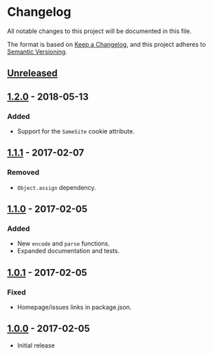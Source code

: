 # Changelog
All notable changes to this project will be documented in this file.

The format is based on [Keep a Changelog](https://keepachangelog.com/en/1.0.0/),
and this project adheres to [Semantic Versioning](https://semver.org/spec/v2.0.0.html).

## [Unreleased]

## [1.2.0] - 2018-05-13
### Added
- Support for the `SameSite` cookie attribute.

## [1.1.1] - 2017-02-07
### Removed
- `Object.assign` dependency.

## [1.1.0] - 2017-02-05
### Added
- New `encode` and `parse` functions.
- Expanded documentation and tests.

## [1.0.1] - 2017-02-05
### Fixed
- Homepage/issues links in package.json.

## [1.0.0] - 2017-02-05
- Initial release

[Unreleased]: https://github.com/theodorejb/es-cookie/compare/v1.2.0...HEAD
[1.2.0]: https://github.com/theodorejb/es-cookie/compare/v1.1.1...v1.2.0
[1.1.1]: https://github.com/theodorejb/es-cookie/compare/v1.1.0...v1.1.1
[1.1.0]: https://github.com/theodorejb/es-cookie/compare/v1.0.1...v1.1.0
[1.0.1]: https://github.com/theodorejb/es-cookie/compare/v1.0.0...v1.0.1
[1.0.0]: https://github.com/theodorejb/es-cookie/tree/v1.0.0
